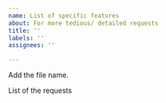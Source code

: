 ```yaml
---
name: List of specific features
about: For more tedious/ detailed requests
title: ''
labels: ''
assignees: ''

---
```


Add the file name.

List of the requests
